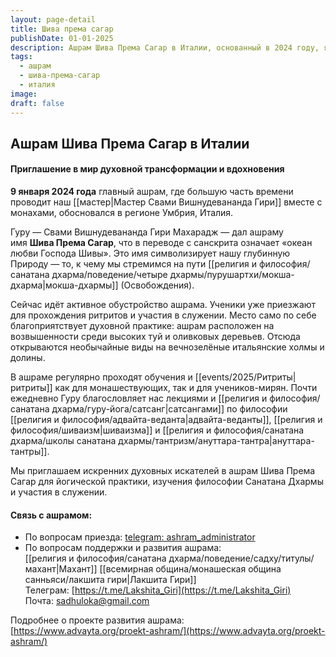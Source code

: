 ```yaml
---
layout: page-detail
title: Шива према сагар
publishDate: 01-01-2025
description: Ашрам Шива Према Сагар в Италии, основанный в 2024 году, является центром духовной практики и обучения под руководством Свами Вишнудевананда Гири. Он расположен среди живописных холмов Умбрии и предлагает ритриты, лекции и сатсанги по философии и йоге для искателей духовного пути.
tags:
  - ашрам
  - шива-према-сагар
  - италия
image: 
draft: false
---
```

## Ашрам Шива Према Сагар в Италии

#### Приглашение в мир духовной трансформации и вдохновения

**9 января 2024 года** главный ашрам, где большую часть времени проводит наш [[мастер|Мастер Свами Вишнудевананда Гири]] вместе с монахами, обосновался в регионе Умбрия, Италия.

Гуру — Свами Вишнудевананда Гири Махарадж — дал ашраму имя **Шива Према Сагар**, что в переводе с санскрита означает «океан любви Господа Шивы». Это имя символизирует нашу глубинную Природу — то, к чему мы стремимся на пути [[религия и философия/санатана дхарма/поведение/четыре дхармы/пурушартхи/мокша-дхарма|мокша-дхармы]] (Освобождения).

Сейчас идёт активное обустройство ашрама. Ученики уже приезжают для прохождения ритритов и участия в служении. Место само по себе благоприятствует духовной практике: ашрам расположен на возвышенности среди высоких туй и оливковых деревьев. Отсюда открываются необычайные виды на вечнозелёные итальянские холмы и долины.

В ашраме регулярно проходят обучения и [[events/2025/Ритриты|ритриты]] как для монашествующих, так и для учеников-мирян. Почти ежедневно Гуру благословляет нас лекциями и [[религия и философия/санатана дхарма/гуру-йога/сатсанг|сатсангами]] по философии [[религия и философия/адвайта-веданта|адвайта-веданты]], [[религия и философия/шиваизм|шиваизма]] и [[религия и философия/санатана дхарма/школы санатана дхармы/тантризм/ануттара-тантра|ануттара-тантры]].

Мы приглашаем искренних духовных искателей в ашрам Шива Према Сагар для йогической практики, изучения философии Санатана Дхармы и участия в служении.

#### Связь с ашрамом:

- По вопросам приезда: [telegram: ashram_administrator](https://t.me/ashram_administrator)
- По вопросам поддержки и развития ашрама:  
[[религия и философия/санатана дхарма/поведение/садху/титулы/махант|Махант]] [[всемирная община/монашеская община санньяси/лакшита гири|Лакшита Гири]]  
Телеграм: [https://t.me/Lakshita_Giri](https://t.me/Lakshita_Giri)  
Почта: [sadhuloka@gmail.com](mailto:sadhuioka@gmail.com)

Подробнее о проекте развития ашрама:  
[https://www.advayta.org/proekt-ashram/](https://www.advayta.org/proekt-ashram/)